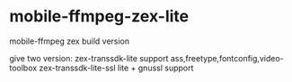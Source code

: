 # mobile-ffmpeg-zex-lite
mobile-ffmpeg zex build version

give two version:
zex-transsdk-lite        support ass,freetype,fontconfig,video-toolbox
zex-transsdk-lite-ssl    lite + gnussl support
